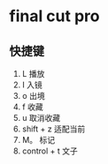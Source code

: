 # final cut pro

## 快捷键

1. L  播放
2. I    入镜
3. o    出境
4. f    收藏
5. u   取消收藏
6. shift    +     z     适配当前
7. M。   标记
8. control +  t 文子